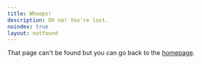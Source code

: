 ```yaml
---
title: Whoops!
description: Oh no! You're lost.
noindex: true
layout: notfound
---
```


That page can't be found but you can go back to the [homepage](/).